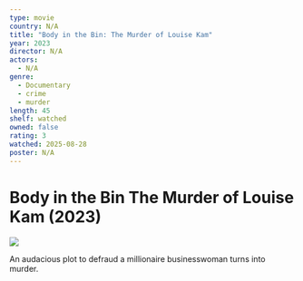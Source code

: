 ```yaml
---
type: movie
country: N/A
title: "Body in the Bin: The Murder of Louise Kam"
year: 2023
director: N/A
actors:
  - N/A
genre:
  - Documentary
  - crime
  - murder
length: 45
shelf: watched
owned: false
rating: 3
watched: 2025-08-28
poster: N/A
---
```


# Body in the Bin The Murder of Louise Kam (2023)

![](N/A)

An audacious plot to defraud a millionaire businesswoman turns into murder.